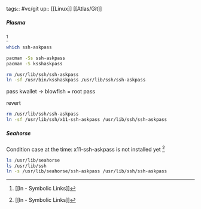 tags:: #vc/git 
up:: [[Linux]] [[Atlas/Git]]

##### Plasma
[^ln]
```sh
which ssh-askpass

pacman -Ss ssh-askpass
pacman -S ksshaskpass

rm /usr/lib/ssh/ssh-askpass
ln -sf /usr/bin/ksshaskpass /usr/lib/ssh/ssh-askpass
```

pass kwallet -> blowfish = root pass

revert
```sh
rm /usr/lib/ssh/ssh-askpass
ln -sf /usr/lib/ssh/x11-ssh-askpass /usr/lib/ssh/ssh-askpass
```


##### Seahorse
Condition case at the time: x11-ssh-askpass is not installed yet [^ln]
```sh
ls /usr/lib/seahorse
ls /usr/lib/ssh
ln -s /usr/lib/seahorse/ssh-askpass /usr/lib/ssh/ssh-askpass
```


[^ln]: [[ln - Symbolic Links]]